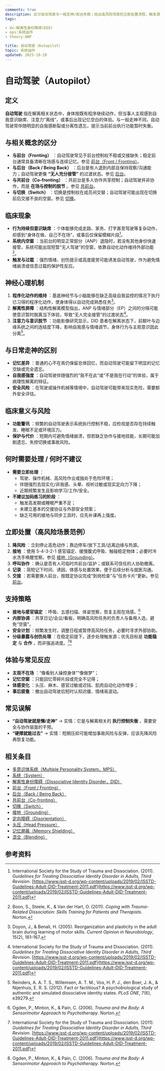 ```yaml
---
comments: true
description: 区分自动驾驶与一般走神/前台失稳；给出高风险场景的立即处置流程、触发源与负荷管理、内部交接与日志留痕的实务建议及参考资料。
tags:

- dx:解离性身份障碍(DID)
- ops:系统运作
- theory:ANP

title: 自动驾驶（Autopilot）
topic: 系统运作
updated: 2025-10-20
---
```


# 自动驾驶（Autopilot）

## 定义

**自动驾驶** 指在解离相关状态中，身体按既有程序继续动作，但当事人主观感到自我意识缺席、注意力“离线”，或事后出现记忆空白的体验。与一般走神不同，自动驾驶常伴随明显的自我感断裂或分离性遗忘，提示当前前台执行功能暂时失衡。

## 与相关概念的区分

- **与前台（Fronting）** ：自动驾驶常见于前台控制权不稳或交接缺失；稳定前台通常具备清晰在场感与连续记忆。参见 [前台（Front / Fronting）](Front-Fronting.md)。
- **与后台（Back / Being Back）** ：后台是有人退到内部且保持观察/沟通能力；自动驾驶更像 **“无人充分接管”** 的过渡状态。参见 [后台](Back-Being-Back.md)。
- **与共前台（Co-fronting）** ：共前台是多人协作共享控制；自动驾驶并非协作，而是 **在场与控制的脱节** 。参见 [共前台](Co-Fronting.md)。
- **与切换（Switch）** ：切换是控制权在成员间交替；自动驾驶可能出现在切换前后交接不良的空窗。参见 [切换](Switch.md)。

## 临床现象

- **行为持续但意识缺席** ：个体能够完成走路、家务、打字甚至驾驶等复杂动作，却感到“身体在做、自己不在场”，或事后仅保留模糊片段[^自动驾驶-1]。
- **系统内空窗** ：当前台的明显正常部分（ANP）退隐时，若没有其他身份快速接管，系统可能出现短暂“无人驾驶”的空窗，依靠自动化动作维持外部功能[^自动驾驶-2]。
- **触发与过载** ：强烈情绪、创伤提示或高度疲劳可能诱发自动驾驶，作为避免情绪崩溃或信息过载的保护性反应。

## 神经心理机制

1. **程序化动作的维持** ：基底神经节与小脑能够在缺乏高级自我监控的情况下执行已习得的程序化动作，使身体得以自动完成熟悉任务[^自动驾驶-3]。
2. **解离性屏障** ：结构性解离模型指出，ANP 与情绪部分（EP）之间的分隔可能使意识暂时脱离当下体验，导致“无人完全接管”的过渡状态[^自动驾驶-1]。
3. **注意力与意识脱节** ：功能影像研究显示，DID 患者在解离状态下，前额叶与边缘系统之间的连结度下降，影响自我感与情绪调节，身体行为与主观意识因此分离[^自动驾驶-4]。

## 与日常走神的区别

- **记忆差异** ：普通的心不在焉仍保留总体回忆，而自动驾驶可能留下明显的记忆空缺或完全遗忘。
- **自我感强度** ：自动驾驶伴随强烈的“我不在此”或“不是我在行动”的体验，属于病理性解离的特征。
- **安全风险** ：在驾驶或操作机械等情境中，自动驾驶可能带来现实危险，需要额外安全评估。

## 临床意义与风险

- **功能警讯** ：频繁的自动驾驶表示系统执行控制不稳，应检视是否存在持续触发、睡眠不足或环境压力。
- **保护与代价** ：短期内可避免情绪崩溃，但若缺乏协作与接地技能，长期可能加剧遗忘、失控切换或事故风险。

## 何时需要处理 / 何时不建议

- **需要立即处理** ：
    - 驾驶、操作机械、高风险作业或独处于危险环境；
    - 伴随强烈去现实化/非我感、头晕、视听过敏或现实定向力下降；
    - 近期频繁发生且影响学习/工作/安全。
- **不建议加码练习的阶段** ：
    - 触发高发期或睡眠严重不足；
    - 未建立基本的交接协议与外部安全预案；
    - 缺乏可用的接地与同步工具时，应先补课再上强度。

## 立即处置（高风险场景范例）

1. **降风险** ：立刻停止高危动作；靠边停车/放下工具/远离边缘与热源。
2. **接地** ：使用 5-4-3-2-1 感官锚定、缓慢腹式呼吸、触碰稳定物体；必要时冷水洗手唤醒觉察。参见 [接地（Grounding）](Grounding.md)。
3. **呼叫协作** ：确认是否有人可临时共前台/监护；或联系可信任的人协助撤离。
4. **记录** ：简短记下时间、诱因、体感与处置效果，便于后续分析与就医沟通。
5. **交接** ：若需要换人前台，按既定协议完成“到岗检查”与“任务卡片”更新。参见 [前台](Front-Fronting.md)。

## 支持策略

- **接地与感官锚定** ：呼吸、五感扫描、体姿觉察，恢复主观在场感。[^自动驾驶-5]
- **内部协调** ：共享日记/会议/看板，明确高风险任务的负责人与备用人选，避免“空窗”。
- **安全计划** ：频繁发生时，调整日程或暂停高风险任务，必要时寻求外部协助。
- **分级暴露与创伤处理** ：在稳定前提下，逐步处理触发源；优先目标是 **功能稳定** 与 **合作** ，而非强追进度。[^自动驾驶-1][^自动驾驶-5]

## 体验与常见反应

- **主观不在场** ：“像看别人操控身体”“像做梦”；
- **记忆空窗** ：只能回忆零碎片段或完全不记得；
- **体感变化** ：头压、麻木、感官过敏或迟钝、肌肉自动化动作增多；
- **事后疲惫** ：撤出自动驾驶后短时认知迟缓、情绪易波动。

## 常见误解

- **“自动驾驶就是懒/走神”** → 实情：它是与解离相关的 **执行控制失衡** ，需要安全与协作层面的干预。
- **“硬撑就能过去”** → 实情：短期压抑可能增加事故风险与反弹，应该先降风险再恢复功能。

## 相关条目

- [多意识体系统（Multiple Personality System，MPS）](Multiple_Personality_System.md)
- [系统（System）](System.md)
- [解离性身份障碍（Dissociative Identity Disorder，DID）](DID.md)
- [前台（Front / Fronting）](Front-Fronting.md)
- [后台（Back / Being Back）](Back-Being-Back.md)
- [共前台（Co-fronting）](Co-Fronting.md)
- [切换（Switch）](Switch.md)
- [接地（Grounding）](Grounding.md)
- [定向障碍（Disorientation）](Disorientation.md)
- [头压（Head Pressure）](Head-Pressure.md)
- [记忆屏蔽（Memory Shielding）](Memory-Shielding.md)
- [混合（Blending）](Blending.md)

## 参考资料

[^自动驾驶-1]: International Society for the Study of Trauma and Dissociation. (2011). *Guidelines for Treating Dissociative Identity Disorder in Adults, Third Revision*. [https://www.isst-d.org/wp-content/uploads/2019/02/ISSTD-Guidelines-Adult-DID-Treatment-2011.pdf](https://www.isst-d.org/wp-content/uploads/2019/02/ISSTD-Guidelines-Adult-DID-Treatment-2011.pdf)
[^自动驾驶-2]: Boon, S., Steele, K., & Van der Hart, O. (2011). *Coping with Trauma-Related Dissociation: Skills Training for Patients and Therapists*. Norton.
[^自动驾驶-3]: Doyon, J., & Benali, H. (2005). Reorganization and plasticity in the adult brain during learning of motor skills. *Current Opinion in Neurobiology*, 15(2), 161–167.
[^自动驾驶-4]: Reinders, A. A. T. S., Willemsen, A. T. M., Vos, H. P. J., den Boer, J. A., & Nijenhuis, E. R. S. (2012). Fact or factitious? A psychobiological study of authentic and simulated dissociative identity states. *PLoS ONE*, 7(6), e39279.
[^自动驾驶-5]: Ogden, P., Minton, K., & Pain, C. (2006). *Trauma and the Body: A Sensorimotor Approach to Psychotherapy*. Norton.
